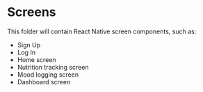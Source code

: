 # Screens

This folder will contain React Native screen components, such as:
- Sign Up
- Log In
- Home screen
- Nutrition tracking screen
- Mood logging screen
- Dashboard screen
